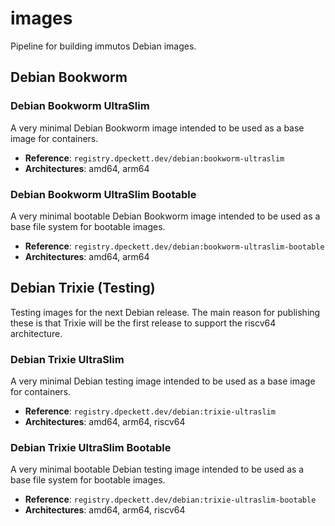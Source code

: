 # images

Pipeline for building immutos Debian images.

## Debian Bookworm

### Debian Bookworm UltraSlim

A very minimal Debian Bookworm image intended to be used as a base image for
containers.

* **Reference**: `registry.dpeckett.dev/debian:bookworm-ultraslim`
* **Architectures**: amd64, arm64

### Debian Bookworm UltraSlim Bootable

A very minimal bootable Debian Bookworm image intended to be used as a base
file system for bootable images.

* **Reference**: `registry.dpeckett.dev/debian:bookworm-ultraslim-bootable`
* **Architectures**: amd64, arm64

## Debian Trixie (Testing)

Testing images for the next Debian release. The main reason for publishing these
is that Trixie will be the first release to support the riscv64 architecture.

### Debian Trixie UltraSlim

A very minimal Debian testing image intended to be used as a base image for
containers.

* **Reference**: `registry.dpeckett.dev/debian:trixie-ultraslim`
* **Architectures**: amd64, arm64, riscv64

### Debian Trixie UltraSlim Bootable

A very minimal bootable Debian testing image intended to be used as a base
file system for bootable images.

* **Reference**: `registry.dpeckett.dev/debian:trixie-ultraslim-bootable`
* **Architectures**: amd64, arm64, riscv64


